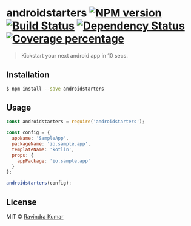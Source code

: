 # androidstarters [![NPM version][npm-image]][npm-url] [![Build Status][travis-image]][travis-url] [![Dependency Status][daviddm-image]][daviddm-url] [![Coverage percentage][coveralls-image]][coveralls-url]
> Kickstart your next android app in 10 secs.

## Installation

```sh
$ npm install --save androidstarters
```

## Usage

```js
const androidstarters = require('androidstarters');

const config = {
  appName: 'SampleApp',
  packageName: 'io.sample.app',
  templateName: 'kotlin',
  props: {
    appPackage: 'io.sample.app'
  }
};

androidstarters(config);
```
## License

MIT © [Ravindra Kumar]()


[npm-image]: https://badge.fury.io/js/androidstarters.svg
[npm-url]: https://npmjs.org/package/androidstarters
[travis-image]: https://travis-ci.org/androidstarters/androidstarters.svg?branch=master
[travis-url]: https://travis-ci.org/androidstarters/androidstarters
[daviddm-image]: https://david-dm.org/androidstarters/androidstarters.svg?theme=shields.io
[daviddm-url]: https://david-dm.org/androidstarters/androidstarters
[coveralls-image]: https://coveralls.io/repos/ravidsrk/androidstarters/badge.svg
[coveralls-url]: https://coveralls.io/r/ravidsrk/androidstarters
